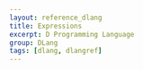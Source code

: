 ```yaml
---
layout: reference_dlang
title: Expressions
excerpt: D Programming Language
group: DLang
tags: [dlang, dlangref]
---
```

